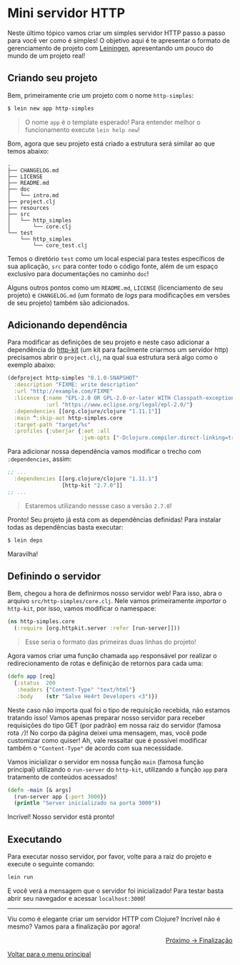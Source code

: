 # Mini servidor HTTP

Neste último tópico vamos criar um simples servidor HTTP passo a passo para você ver como é simples! O objetivo aqui é te apresentar o formato de gerenciamento de projeto com [Leiningen](https://leiningen.org/), apresentando um pouco do mundo de um projeto real!

## Criando seu projeto

Bem, primeiramente crie um projeto com o nome `http-simples`:

```sh
$ lein new app http-simples
```
> O nome `app` é o template esperado! Para entender melhor o funcionamento execute `lein help new`!

Bom, agora que seu projeto está criado a estrutura será similar ao que temos abaixo:

```
.
├── CHANGELOG.md
├── LICENSE
├── README.md
├── doc
│   └── intro.md
├── project.clj
├── resources
├── src
│   └── http_simples
│       └── core.clj
└── test
    └── http_simples
        └── core_test.clj
```

Temos o diretório `test` como um local especial para testes específicos de sua aplicação, `src` para conter todo o código fonte, além de um espaço exclusivo para documentações no caminho `doc`!

Alguns outros pontos como um `README.md`, `LICENSE` (licenciamento de seu projeto) e `CHANGELOG.md` (um formato de *logs* para modificações em versões de seu projeto) também são adicionados.

## Adicionando dependência

Para modificar as definições de seu projeto e neste caso adicionar a dependência do [http-kit](https://github.com/http-kit/http-kit) (um kit para facilmente criarmos um servidor http) precisamos abrir o `project.clj`, na qual sua estrutura será algo como o exemplo abaixo:

```clojure
(defproject http-simples "0.1.0-SNAPSHOT"
  :description "FIXME: write description"
  :url "http://example.com/FIXME"
  :license {:name "EPL-2.0 OR GPL-2.0-or-later WITH Classpath-exception-2.0"
            :url "https://www.eclipse.org/legal/epl-2.0/"}
  :dependencies [[org.clojure/clojure "1.11.1"]]
  :main ^:skip-aot http-simples.core
  :target-path "target/%s"
  :profiles {:uberjar {:aot :all
                       :jvm-opts ["-Dclojure.compiler.direct-linking=true"]}})
```

Para adicionar nossa dependência vamos modificar o trecho com `:dependencies`, assim:

```clojure
;; ...
  :dependencies [[org.clojure/clojure "1.11.1"]
                 [http-kit "2.7.0"]]
;; ...
```
> Estaremos utilizando nessse caso a versão `2.7.0`!

Pronto! Seu projeto já está com as dependências definidas! Para instalar todas as dependências basta executar:

```sh
$ lein deps
```

Maravilha!

## Definindo o servidor

Bem, chegou a hora de definirmos nosso servidor web! Para isso, abra o arquivo `src/http-simples/core.clj`. Nele vamos primeiramente *importar* o `http-kit`, por isso, vamos modificar o namespace:

```clojure
(ns http-simples.core
  (:require [org.httpkit.server :refer [run-server]]))
```
> Esse seria o formato das primeiras duas linhas do projeto!

Agora vamos criar uma função chamada `app` responsável por realizar o redirecionamento de rotas e definição de retornos para cada uma:

```clojure
(defn app [req]
  {:status  200
   :headers {"Content-Type" "text/html"}
   :body    (str "Salve He4rt Developers <3")})
```

Neste caso não importa qual foi o tipo de requisição recebida, não estamos tratando isso! Vamos apenas preparar nosso servidor para receber requisições do tipo GET (por padrão) em nossa raiz do servidor (famosa rota `/`)! No corpo da página deixei uma mensagem, mas, você pode customizar como quiser! Ah, vale ressaltar que é possível modificar também o `"Content-Type"` de acordo com sua necessidade.

Vamos inicializar o servidor em nossa função `main` (famosa função principal) utilizando o `run-server` do `http-kit`, utilizando a função `app` para tratamento de conteúdos acessados!

```clojure
(defn -main [& args]
  (run-server app {:port 3000})
  (println "Server inicializado na porta 3000"))
```

Incrível! Nosso servidor está pronto!

## Executando

Para executar nosso servidor, por favor, volte para a raiz do projeto e execute o seguinte comando:

```sh
lein run
```

E você verá a mensagem que o servidor foi inicializado! Para testar basta abrir seu navegador e acessar `localhost:3000`!

---

Viu como é elegante criar um servidor HTTP com Clojure? Incrível não é mesmo? Vamos para a finalização por agora!

<p align="right">
  <a href="https://github.com/lanjoni/clojure4noobs/tree/main/content/finalizacao/README.md">Próximo -> Finalização</a>
</p>

<p align="left">
  <a href="https://github.com/lanjoni/clojure4noobs#roadmap">Voltar para o menu principal</a>
</p>
